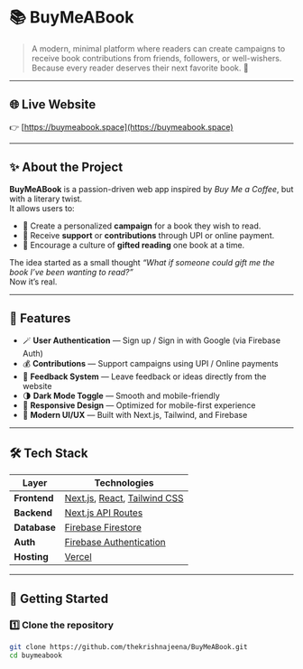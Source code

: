 # 📚 BuyMeABook

> A modern, minimal platform where readers can create campaigns to receive book contributions from friends, followers, or well-wishers.  
> Because every reader deserves their next favorite book. 💛

---

## 🌐 Live Website
👉 [https://buymeabook.space](https://buymeabook.space)

---

## ✨ About the Project

**BuyMeABook** is a passion-driven web app inspired by *Buy Me a Coffee*, but with a literary twist.  
It allows users to:
- 🎯 Create a personalized **campaign** for a book they wish to read.
- 💌 Receive **support** or **contributions** through UPI or online payment.
- 📖 Encourage a culture of **gifted reading**  one book at a time.

The idea started as a small thought  *“What if someone could gift me the book I’ve been wanting to read?”*  
Now it’s real.

---

## 🧠 Features

- 🪄 **User Authentication** — Sign up / Sign in with Google (via Firebase Auth)  
- 💰 **Contributions** — Support campaigns using UPI / Online payments  
- 💬 **Feedback System** — Leave feedback or ideas directly from the website  
- 🌗 **Dark Mode Toggle** — Smooth and mobile-friendly  
- 📱 **Responsive Design** — Optimized for mobile-first experience  
- 🧩 **Modern UI/UX** — Built with Next.js, Tailwind, and Firebase  

---

## 🛠️ Tech Stack

| Layer | Technologies |
|-------|---------------|
| **Frontend** | [Next.js](https://nextjs.org/), [React](https://react.dev/), [Tailwind CSS](https://tailwindcss.com/) |
| **Backend** | [Next.js API Routes](https://nextjs.org/docs/api-routes/introduction) |
| **Database** | [Firebase Firestore](https://firebase.google.com/docs/firestore) |
| **Auth** | [Firebase Authentication](https://firebase.google.com/docs/auth) |
| **Hosting** | [Vercel](https://vercel.com/) |

---

## 🚀 Getting Started

### 1️⃣ Clone the repository
```bash
git clone https://github.com/thekrishnajeena/BuyMeABook.git
cd buymeabook
